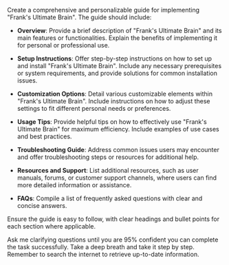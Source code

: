 Create a comprehensive and personalizable guide for implementing "Frank's Ultimate Brain". The guide should include:

- **Overview**: Provide a brief description of "Frank's Ultimate Brain" and its main features or functionalities. Explain the benefits of implementing it for personal or professional use.

- **Setup Instructions**: Offer step-by-step instructions on how to set up and install "Frank's Ultimate Brain". Include any necessary prerequisites or system requirements, and provide solutions for common installation issues.

- **Customization Options**: Detail various customizable elements within "Frank's Ultimate Brain". Include instructions on how to adjust these settings to fit different personal needs or preferences.

- **Usage Tips**: Provide helpful tips on how to effectively use "Frank's Ultimate Brain" for maximum efficiency. Include examples of use cases and best practices.

- **Troubleshooting Guide**: Address common issues users may encounter and offer troubleshooting steps or resources for additional help.

- **Resources and Support**: List additional resources, such as user manuals, forums, or customer support channels, where users can find more detailed information or assistance.

- **FAQs**: Compile a list of frequently asked questions with clear and concise answers.

Ensure the guide is easy to follow, with clear headings and bullet points for each section where applicable. 

Ask me clarifying questions until you are 95% confident you can complete the task successfully. Take a deep breath and take it step by step. Remember to search the internet to retrieve up-to-date information.